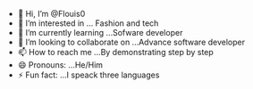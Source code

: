 - 👋 Hi, I’m @Flouis0
- 👀 I’m interested in ... Fashion and tech
- 🌱 I’m currently learning ...Sofware developer
- 💞️ I’m looking to collaborate on ...Advance software developer
- 📫 How to reach me ...By demonstrating step by step 
- 😄 Pronouns: ...He/Him
- ⚡ Fun fact: ...I speack three languages

<!---
Flouis0/Flouis0 is a ✨ special ✨ repository because its `README.md` (this file) appears on your GitHub profile.
You can click the Preview link to take a look at your changes.
--->
